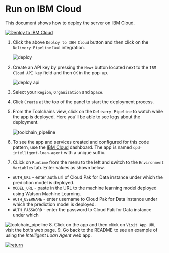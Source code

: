 # Run on IBM Cloud

This document shows how to deploy the server on IBM Cloud.

[![Deploy to IBM Cloud](https://cloud.ibm.com/devops/setup/deploy/button_x2.png)](https://cloud.ibm.com/devops/setup/deploy?repository=https://github.com/IBM/cpd-intelligent-loan-agent-app.git)

1. Click the above `Deploy to IBM Cloud` button and then click on the `Delivery Pipeline` tool integration.

   ![deploy](images/cf_deploy.png)

2. Create an API key by pressing the `New+` button located next to the `IBM Cloud API key` field and then `OK` in the pop-up.

    ![deploy api](images/cf_deploy_api_key.png)

3. Select your `Region`, `Organization` and `Space`.

4. Click `Create` at the top of the panel to start the deployment process.

5. From the Toolchains view, click on the `Delivery Pipeline` to watch while the app is deployed. Here you'll be able to see logs about the deployment.

   ![toolchain_pipeline](images/toolchain_pipeline.png)

6. To see the app and services created and configured for this code pattern, use the [IBM Cloud](https://cloud.ibm.com) dashboard. The app is named `cpd-intelligent-loan-agent` with a unique suffix. 

7. CLick on `Runtime` from the menu to the left and switch to the `Environment Variables` tab. Enter values as shown below.

* `AUTH_URL` -  enter auth url of Cloud Pak for Data instance under which the prediction model is deployed.
* `MODEL_URL` - paste in the URL to the machine learning model deployed using Watson Machine Learning. 
* `AUTH_USERNAME` - enter username to Cloud Pak for Data instance under which the prediction model is deployed.
* `AUTH_PASSWORD` -  enter the password to Cloud Pak for Data instance under which 

![toolchain_pipeline](images/cf_visit_app.png)
8. Click on the app and then click on `Visit App URL` visit the bot's web page.
9. Go back to the README to see an example of using the *Intelligent Loan Agent* web app.

[![return](https://raw.githubusercontent.com/IBM/pattern-utils/master/deploy-buttons/return.png)](../../README.md#sample-loan-submission)
